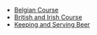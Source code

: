 * [Belgian Course](https://www.credential.net/afda8a85-7fa9-4594-92b4-0cd4856d0272)
* [British and Irish Course](https://www.credential.net/99434997-f585-4a0a-a4b4-9386aa7b1902)
* [Keeping and Serving Beer](https://www.credential.net/5fbe8220-f7bc-4c50-a92b-122e485bdc29)
